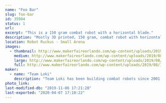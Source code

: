```yaml
---
name: "Foo Bar"
slug: foo-bar
id: 35984
status: 1
url: 
excerpt: "This is a 150 gram combat robot with a horizontal blade."
description: "Mostly 3D printed, 150 gram, combat robot with horizontal blade. Controlled by a custom built DSM2 transmitter stuffed into a Futaba Magnum Sport pistol grip radio which has been gutted except for it's potentiometers and replaced by a teensy LC reading the A/D, processing mixing and other special features, and sending the data to a Spektrum LP5DSM transmitter module."
location: Robot Ruckus - Small Arena
images:
  - thumbnail: http://www.makerfaireorlando.com/wp-content/uploads/2019/08/IMG_5820.jpg
    medium: http://www.makerfaireorlando.com/wp-content/uploads/2019/08/IMG_5820.jpg
    large: http://www.makerfaireorlando.com/wp-content/uploads/2019/08/IMG_5820.jpg
    full: http://www.makerfaireorlando.com/wp-content/uploads/2019/08/IMG_5820.jpg
maker:
  - name: "Team Loki"
    description: "Team Loki has been building combat robots since 2001."
photo_link: 
last-modified-db: "2019-11-06 17:21:28"
last-exported: "2020-04-07 17:18:22"
---
```

